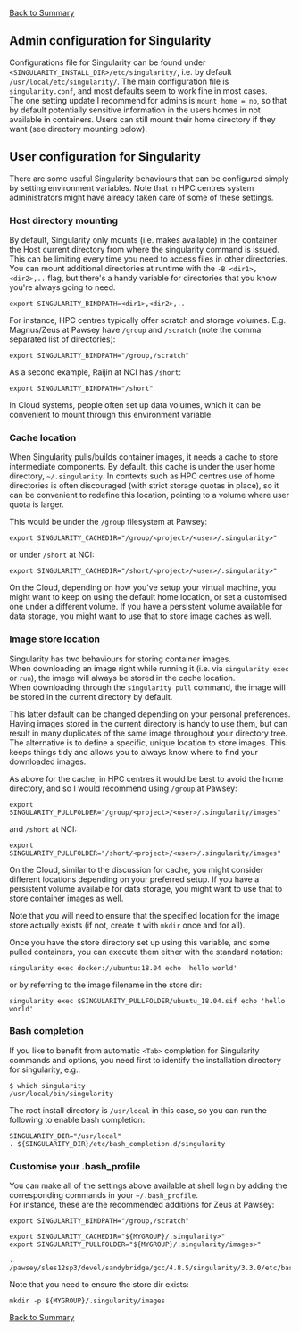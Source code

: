 [Back to Summary](README.md)


## Admin configuration for Singularity

Configurations file for Singularity can be found under `<SINGULARITY_INSTALL_DIR>/etc/singularity/`, i.e. by default `/usr/local/etc/singularity/`. The main configuration file is `singularity.conf`, and most defaults seem to work fine in most cases.  
The one setting update I recommend for admins is `mount home = no`, so that by default potentially sensitive information in the users homes in not available in containers. Users can still mount their home directory if they want (see directory mounting below).


## User configuration for Singularity

There are some useful Singularity behaviours that can be configured simply by setting environment variables. Note that in HPC centres system administrators might have already taken care of some of these settings.


### Host directory mounting

By default, Singularity only mounts (i.e. makes available) in the container the Host current directory from where the singularity command is issued. This can be limiting every time you need to access files in other directories. You can mount additional directories at runtime with the `-B <dir1>,<dir2>,..` flag, but there's a handy variable for directories that you know you're always going to need.  
```
export SINGULARITY_BINDPATH=<dir1>,<dir2>,..
```

For instance, HPC centres typically offer scratch and storage volumes. E.g. Magnus/Zeus at Pawsey have `/group` and `/scratch` (note the comma separated list of directories):
```
export SINGULARITY_BINDPATH="/group,/scratch"
```

As a second example, Raijin at NCI has `/short`:
```
export SINGULARITY_BINDPATH="/short"
```

In Cloud systems, people often set up data volumes, which it can be convenient to mount through this environment variable.


### Cache location

When Singularity pulls/builds container images, it needs a cache to store intermediate components. By default, this cache is under the user home directory, `~/.singularity`. In contexts such as HPC centres use of home directories is often discouraged (with strict storage quotas in place), so it can be convenient to redefine this location, pointing to a volume where user quota is larger.

This would be under the `/group` filesystem at Pawsey:
```
export SINGULARITY_CACHEDIR="/group/<project>/<user>/.singularity>"
```

or under `/short` at NCI:
```
export SINGULARITY_CACHEDIR="/short/<project>/<user>/.singularity>"
```

On the Cloud, depending on how you've setup your virtual machine, you might want to keep on using the default home location, or set a customised one under a different volume. If you have a persistent volume available for data storage, you might want to use that to store image caches as well.


### Image store location

Singularity has two behaviours for storing container images.  
When downloading an image right while running it (i.e. via `singularity exec` or `run`), the image will always be stored in the cache location.  
When downloading through the `singularity pull` command, the image will be stored in the current directory by default.

This latter default can be changed depending on your personal preferences. Having images stored in the current directory is handy to use them, but can result in many duplicates of the same image throughout your directory tree.  
The alternative is to define a specific, unique location to store images. This keeps things tidy and allows you to always know where to find your downloaded images.

As above for the cache, in HPC centres it would be best to avoid the home directory, and so I would recommend using `/group` at Pawsey:
```
export SINGULARITY_PULLFOLDER="/group/<project>/<user>/.singularity/images"
```

and `/short` at NCI:
```
export SINGULARITY_PULLFOLDER="/short/<project>/<user>/.singularity/images"
```

On the Cloud, similar to the discussion for cache, you might consider different locations depending on your preferred setup. If you have a persistent volume available for data storage, you might want to use that to store container images as well.

Note that you will need to ensure that the specified location for the image store actually exists (if not, create it with `mkdir` once and for all).

Once you have the store directory set up using this variable, and some pulled containers, you can execute them either with the standard notation:
```
singularity exec docker://ubuntu:18.04 echo 'hello world'
```
or by referring to the image filename in the store dir:
```
singularity exec $SINGULARITY_PULLFOLDER/ubuntu_18.04.sif echo 'hello world'
```


### Bash completion

If you like to benefit from automatic `<Tab>` completion for Singularity commands and options, you need first to identify the installation directory for singularity, e.g.:
```
$ which singularity
/usr/local/bin/singularity
```

The root install directory is `/usr/local` in this case, so you can run the following to enable bash completion:
```
SINGULARITY_DIR="/usr/local"
. ${SINGULARITY_DIR}/etc/bash_completion.d/singularity
```


### Customise your .bash_profile

You can make all of the settings above available at shell login by adding the corresponding commands in your `~/.bash_profile`.  
For instance, these are the recommended additions for Zeus at Pawsey:
```
export SINGULARITY_BINDPATH="/group,/scratch"

export SINGULARITY_CACHEDIR="${MYGROUP}/.singularity>"
export SINGULARITY_PULLFOLDER="${MYGROUP}/.singularity/images>"

. /pawsey/sles12sp3/devel/sandybridge/gcc/4.8.5/singularity/3.3.0/etc/bash_completion.d/singularity
```
Note that you need to ensure the store dir exists:
```
mkdir -p ${MYGROUP}/.singularity/images
```


[Back to Summary](README.md)
